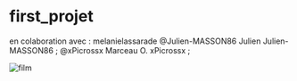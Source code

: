 # first_projet
en colaboration avec :
melanielassarade
 @Julien-MASSON86
Julien Julien-MASSON86 ;
 @xPicrossx
Marceau O. xPicrossx ;

![film](https://github.com/lutchoo/first_projet/assets/134637271/69e65149-c7a1-463c-a339-819fcd3bb4be)
